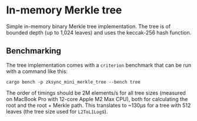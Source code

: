 # In-memory Merkle tree

Simple in-memory binary Merkle tree implementation. The tree is of bounded depth (up to 1,024 leaves) and uses the
keccak-256 hash function.

## Benchmarking

The tree implementation comes with a `criterion` benchmark that can be run with a command like this:

```shell
cargo bench -p zksync_mini_merkle_tree --bench tree
```

The order of timings should be 2M elements/s for all tree sizes (measured on MacBook Pro with 12-core Apple M2 Max CPU),
both for calculating the root and the root + Merkle path. This translates to ~130µs for a tree with 512 leaves (the tree
size used for `L2ToL1Log`s).
